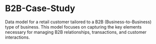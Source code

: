 # B2B-Case-Study
Data model for a retail customer tailored to a B2B (Business-to-Business) type of business. This model focuses on capturing the key elements necessary for managing B2B relationships, transactions, and customer interactions.
